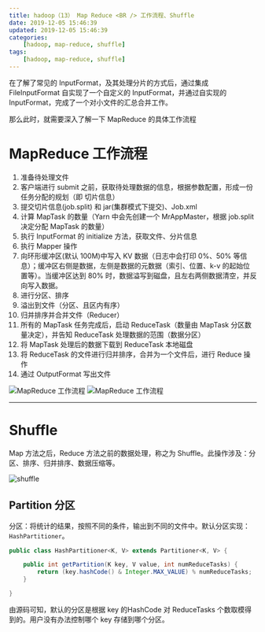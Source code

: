 ```yaml
---
title: hadoop（13） Map Reduce <BR /> 工作流程、Shuffle
date: 2019-12-05 15:46:39
updated: 2019-12-05 15:46:39
categories:
    [hadoop, map-reduce, shuffle]
tags:
    [hadoop, map-reduce, shuffle]
---
```


在了解了常见的 InputFormat，及其处理分片的方式后，通过集成 FileInputFormat 自实现了一个自定义的 InputFormat，并通过自实现的 InputFormat，完成了一个对小文件的汇总合并工作。

那么此时，就需要深入了解一下 MapReduce 的具体工作流程

<!-- more -->

# MapReduce 工作流程

1. 准备待处理文件
2. 客户端进行 submit 之前，获取待处理数据的信息，根据参数配置，形成一份任务分配的规划（即 切片信息）
3. 提交切片信息(job.split) 和 jar(集群模式下提交)、Job.xml
4. 计算 MapTask 的数量（Yarn 中会先创建一个 MrAppMaster，根据 job.split 决定分配 MapTask 的数量）
5. 执行 InputFormat 的 initialize 方法，获取文件、分片信息
6. 执行 Mapper 操作
7. 向环形缓冲区(默认 100M)中写入 KV 数据（日志中会打印 0%、50% 等信息）；缓冲区右侧是数据，左侧是数据的元数据（索引、位置、k-v 的起始位置等）。当缓冲区达到 80% 时，数据溢写到磁盘，且左右两侧数据清空，并反向写入数据。
8. 进行分区、排序
9. 溢出到文件（分区、且区内有序）
10. 归并排序并合并文件（Reducer）
11. 所有的 MapTask 任务完成后，启动 ReduceTask（数量由 MapTask 分区数量决定），并告知 ReduceTask 处理数据的范围（数据分区）
12. 将 MapTask 处理后的数据下载到 ReduceTask 本地磁盘
13. 将 ReduceTask 的文件进行归并排序，合并为一个文件后，进行 Reduce 操作
14. 通过 OutputFormat 写出文件


![MapReduce 工作流程](/images/hadoop/map-reduce/mr-work-1.png)
![MapReduce 工作流程](/images/hadoop/map-reduce/mr-work-2.png)


---

# Shuffle

Map 方法之后，Reduce 方法之前的数据处理，称之为 Shuffle。此操作涉及：分区、排序、归并排序、数据压缩等。

![shuffle](/images/hadoop/shuffle/shuffle.png)


## Partition 分区

分区：将统计的结果，按照不同的条件，输出到不同的文件中。默认分区实现：`HashPartitioner`。

```java
public class HashPartitioner<K, V> extends Partitioner<K, V> {

    public int getPartition(K key, V value, int numReduceTasks) {
        return (key.hashCode() & Integer.MAX_VALUE) % numReduceTasks;
    }

}
```
由源码可知，默认的分区是根据 key 的HashCode 对 ReduceTasks 个数取模得到的。用户没有办法控制哪个 key 存储到哪个分区。
